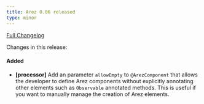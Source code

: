 ```yaml
---
title: Arez 0.06 released
type: minor
---
```


[Full Changelog](https://github.com/arez/arez/compare/v0.05...v0.06)

Changes in this release:

#### Added
* **\[processor\]** Add an parameter `allowEmpty` to `@ArezComponent` that allows the developer to define
  Arez components without explicitly annotating other elements such as `Observable` annotated methods. This
  is useful if you want to manually manage the creation of Arez elements.
